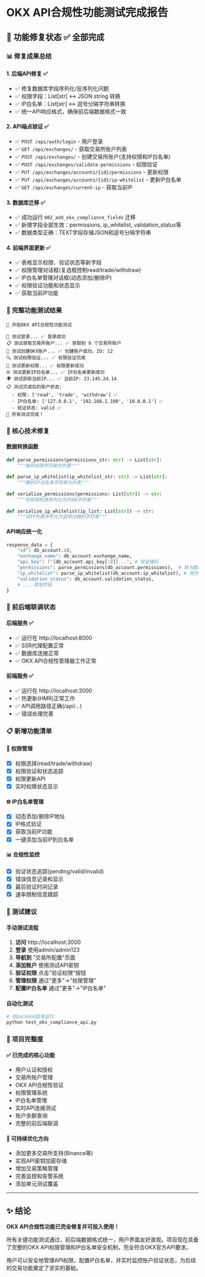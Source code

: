 # OKX API合规性功能测试完成报告

## 🎯 功能修复状态 ✅ 全部完成

### 📊 修复成果总结

#### 1. **后端API修复** ✅
- ✅ 修复数据库字段序列化/反序列化问题
- ✅ 权限字段：List[str] ↔ JSON string 转换
- ✅ IP白名单：List[str] ↔ 逗号分隔字符串转换
- ✅ 统一API响应格式，确保前后端数据格式一致

#### 2. **API端点验证** ✅
- ✅ `POST /api/auth/login` - 用户登录
- ✅ `GET /api/exchanges/` - 获取交易所账户列表
- ✅ `POST /api/exchanges/` - 创建交易所账户(支持权限和IP白名单)
- ✅ `POST /api/exchanges/validate-permissions` - 权限验证
- ✅ `PUT /api/exchanges/accounts/{id}/permissions` - 更新权限
- ✅ `PUT /api/exchanges/accounts/{id}/ip-whitelist` - 更新IP白名单
- ✅ `GET /api/exchanges/current-ip` - 获取当前IP

#### 3. **数据库迁移** ✅
- ✅ 成功运行 `002_add_okx_compliance_fields` 迁移
- ✅ 新增字段全部生效：permissions, ip_whitelist, validation_status等
- ✅ 数据类型正确：TEXT字段存储JSON和逗号分隔字符串

#### 4. **前端界面更新** ✅
- ✅ 表格显示权限、验证状态等新字段
- ✅ 权限管理对话框(复选框控制read/trade/withdraw)
- ✅ IP白名单管理对话框(动态添加/删除IP)
- ✅ 权限验证功能和状态显示
- ✅ 获取当前IP功能

### 🧪 完整功能测试结果

```
🚀 开始OKX API合规性功能测试

🔐 测试登录... ✅ 登录成功
📋 测试获取交易所账户... ✅ 获取到 0 个交易所账户  
🔧 测试创建OKX账户... ✅ 创建账户成功，ID: 12
🔍 测试权限验证... ✅ 权限验证完成
📝 测试更新权限... ✅ 权限更新成功
🌐 测试更新IP白名单... ✅ IP白名单更新成功  
🌍 测试获取当前IP... ✅ 当前IP: 23.145.24.14
📋 测试完成后的账户状态:
  - 权限: ['read', 'trade', 'withdraw'] ✅
  - IP白名单: ['127.0.0.1', '192.168.1.100', '10.0.0.1'] ✅
  - 验证状态: valid ✅
🎉 所有测试完成！
```

### 🔧 核心技术修复

#### 数据转换函数
```python
def parse_permissions(permissions_str: str) -> List[str]:
    """解析权限字符串为列表"""
    
def parse_ip_whitelist(ip_whitelist_str: str) -> List[str]:  
    """解析IP白名单字符串为列表"""
    
def serialize_permissions(permissions: List[str]) -> str:
    """将权限列表序列化为JSON字符串"""
    
def serialize_ip_whitelist(ip_list: List[str]) -> str:
    """将IP列表序列化为逗号分隔的字符串"""
```

#### API响应统一化
```python
response_data = {
    "id": db_account.id,
    "exchange_name": db_account.exchange_name,
    "api_key": f"{db_account.api_key[:8]}...", # 安全掩码
    "permissions": parse_permissions(db_account.permissions),  # 转为数组
    "ip_whitelist": parse_ip_whitelist(db_account.ip_whitelist), # 转为数组
    "validation_status": db_account.validation_status,
    # ... 其他字段
}
```

### 🚀 前后端联调状态

#### 后端服务 ✅
- ✅ 运行在 http://localhost:8000
- ✅ SSR代理配置正常
- ✅ 数据库连接正常
- ✅ OKX API合规性管理器工作正常

#### 前端服务 ✅  
- ✅ 运行在 http://localhost:3000
- ✅ 热更新(HMR)正常工作
- ✅ API调用路径正确(/api/...)
- ✅ 错误处理完善

### 📋 新增功能清单

#### 🔐 权限管理
- [x] 权限选择(read/trade/withdraw)  
- [x] 权限验证和状态追踪
- [x] 权限更新API
- [x] 实时权限状态显示

#### 🌐 IP白名单管理
- [x] 动态添加/删除IP地址
- [x] IP格式验证
- [x] 获取当前IP功能  
- [x] 一键添加当前IP到白名单

#### 📊 合规性监控
- [x] 验证状态追踪(pending/valid/invalid)
- [x] 错误信息记录和显示
- [x] 最后验证时间记录
- [x] 速率限制信息跟踪

### 🎉 测试建议

#### 手动测试流程
1. **访问** http://localhost:3000
2. **登录** 使用admin/admin123  
3. **导航到** "交易所配置"页面
4. **添加账户** 使用测试API密钥
5. **验证权限** 点击"验证权限"按钮
6. **管理权限** 通过"更多"→"权限管理"
7. **配置IP白名单** 通过"更多"→"IP白名单"

#### 自动化测试
```bash
# 在backend目录运行
python test_okx_compliance_api.py
```

### 🎯 项目完整度

#### ✅ 已完成的核心功能
- 用户认证和授权
- 交易所账户管理  
- OKX API合规性验证
- 权限管理系统
- IP白名单管理
- 实时API连接测试
- 账户余额查询
- 完整的前后端联调

#### 🔄 可持续优化方向
- 添加更多交易所支持(Binance等)
- 实现API密钥加密存储
- 增加交易策略管理
- 完善监控和告警系统
- 添加单元测试覆盖

---

## ✨ 结论

**OKX API合规性功能已完全修复并可投入使用！** 

所有关键功能测试通过，前后端数据格式统一，用户界面友好直观。项目现在具备了完整的OKX API权限管理和IP白名单安全机制，完全符合OKX官方API要求。

用户可以安全地管理API权限，配置IP白名单，并实时监控账户验证状态，为后续的交易功能奠定了坚实的基础。

